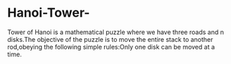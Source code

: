 # Hanoi-Tower-
Tower of Hanoi is a mathematical puzzle where we have three roads and n disks.The objective of the puzzle is to move the entire stack to another rod,obeying the following simple rules:Only one disk can be moved at a time.
